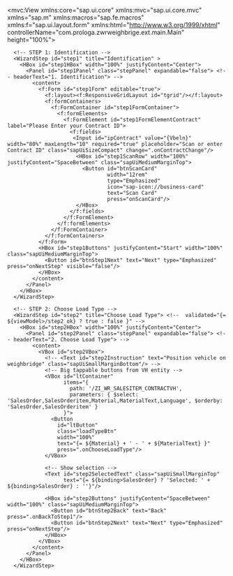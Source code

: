 <mvc:View xmlns:core="sap.ui.core" xmlns:mvc="sap.ui.core.mvc" xmlns="sap.m" xmlns:macros="sap.fe.macros" xmlns:f="sap.ui.layout.form"
xmlns:html="http://www.w3.org/1999/xhtml" controllerName="com.prologa.zwrweighbrige.ext.main.Main"
height="100%">
<Page id="Main" class="myApp" >
<content>
<Wizard id="weighingWizard" complete="onWizardComplete" >

      <!-- STEP 1: Identification -->
      <WizardStep id="step1" title="Identification" >
        <HBox id="step1HBox" width="100%" justifyContent="Center">
          <Panel id="step1Panel" class="stepPanel" expandable="false"> <!-- headerText="1. Identification"> -->
            <content>
              <f:Form id="step1Form" editable="true">
                <f:layout><f:ResponsiveGridLayout id="tgrid"/></f:layout>
                <f:formContainers>
                  <f:FormContainer id="step1FormContainer">
                    <f:formElements>
                      <f:FormElement id="step1FormElementContract" label="Please Enter your Contract ID">
                        <f:fields>
                         <Input id="ipContract" value="{Vbeln}" width="80%" maxLength="10" required="true" placeholder="Scan or enter Contract ID" class="sapUiSizeCompact" change=".onContractChange"/>   
                          <HBox id="step1ScanRow" width="100%" justifyContent="SpaceBetween" class="sapUiMediumMarginTop">
                            <Button id="btnScanCard"
                                    width="12rem"
                                    type="Emphasized"
                                    icon="sap-icon://business-card"
                                    text="Scan Card"
                                    press="onScanCard"/>
                          </HBox>
                        </f:fields>
                      </f:FormElement>
                    </f:formElements>
                  </f:FormContainer>
                </f:formContainers>
              </f:Form>
              <HBox id="step1Buttons" justifyContent="Start" width="100%" class="sapUiMediumMarginTop">
                <Button id="btnStep1Next" text="Next" type="Emphasized" press="onNextStep" visible="false"/>
              </HBox>
            </content>
          </Panel>
        </HBox>
      </WizardStep>

      <!-- STEP 2: Choose Load Type -->
      <WizardStep id="step2" title="Choose Load Type"> <!--  validated="{= ${viewModel>/step2_ok} ? true : false }" -->
        <HBox id="step2HBox" width="100%" justifyContent="Center">
          <Panel id="step2Panel" class="stepPanel" expandable="false"> <!-- headerText="2. Choose Load Type"> -->
            <content>
              <VBox id="step2VBox">
                <!-- <Text id="step2Instruction" text="Position vehicle on weighbridge" class="sapUiSmallMarginBottom"/> -->
                <!-- Big tappable buttons from VH entity -->
                <VBox id="ltContainer"
                      items="{
                        path: '/ZI_WR_SALESITEM_CONTRACTVH',
                        parameters: { $select: 'SalesOrder,SalesOrderitem,Material,MaterialText,Language', $orderby: 'SalesOrder,SalesOrderitem' }
                      }">
                  <Button
                    id="ltButton"
                    class="loadTypeBtn"
                    width="100%"
                    text="{= ${Material} + ' - ' + ${MaterialText} }"
                    press=".onChooseLoadType"/>
                </VBox>

                <!-- Show selection -->
                <Text id="step2SelectedText" class="sapUiSmallMarginTop"
                      text="{= ${binding>SalesOrder} ? 'Selected: ' + ${binding>SalesOrder} : ''}"/>

                <HBox id="step2Buttons" justifyContent="SpaceBetween" width="100%" class="sapUiMediumMarginTop">
                  <Button id="btnStep2Back" text="Back" press=".onBackToStep1"/>
                  <Button id="btnStep2Next" text="Next" type="Emphasized" press="onNextStep"/>
                </HBox>
              </VBox>
            </content>
          </Panel>
        </HBox>
      </WizardStep>
</Wizard>
</content>
</Page>
</mvc:View>

